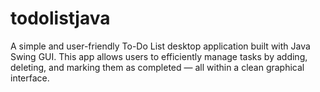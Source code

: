 # todolistjava
A simple and user-friendly To-Do List desktop application built with Java Swing GUI. This app allows users to efficiently manage tasks by adding, deleting, and marking them as completed — all within a clean graphical interface.
